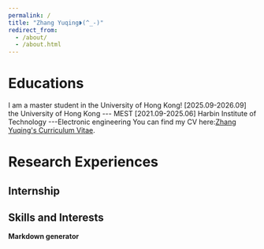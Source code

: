 ```yaml
---
permalink: /
title: "Zhang Yuqing❥(^_-)"
redirect_from: 
  - /about/
  - /about.html
---
```



Educations
======
I am a master student in the University of Hong Kong!
[2025.09-2026.09] the University of Hong Kong  --- MEST
[2021.09-2025.06] Harbin Institute of Technology ---Electronic engineering
You can find my CV here:[Zhang Yuqing's Curriculum Vitae](../assets/).

Research Experiences
======

Internship
------


Skills and Interests
------


**Markdown generator**


